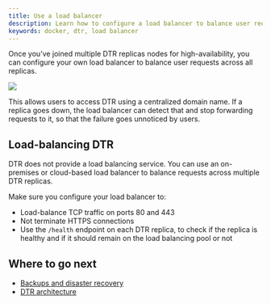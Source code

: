 ```yaml
---
title: Use a load balancer
description: Learn how to configure a load balancer to balance user requests across multiple Docker Trusted Registry replicas.
keywords: docker, dtr, load balancer
---
```


Once you’ve joined multiple DTR replicas nodes for high-availability, you can
configure your own load balancer to balance user requests across all replicas.

![](image)


This allows users to access DTR using a centralized domain name. If a replica
goes down, the load balancer can detect that and stop forwarding requests to
it, so that the failure goes unnoticed by users.

## Load-balancing DTR

DTR does not provide a load balancing service. You can use an on-premises
or cloud-based load balancer to balance requests across multiple DTR replicas.

Make sure you configure your load balancer to:

* Load-balance TCP traffic on ports 80 and 443
* Not terminate HTTPS connections
* Use the `/health` endpoint on each DTR replica, to check if
the replica is healthy and if it should remain on the load balancing pool or
not

## Where to go next

* [Backups and disaster recovery](backups-and-disaster-recovery.md)
* [DTR architecture](../architecture.md)

